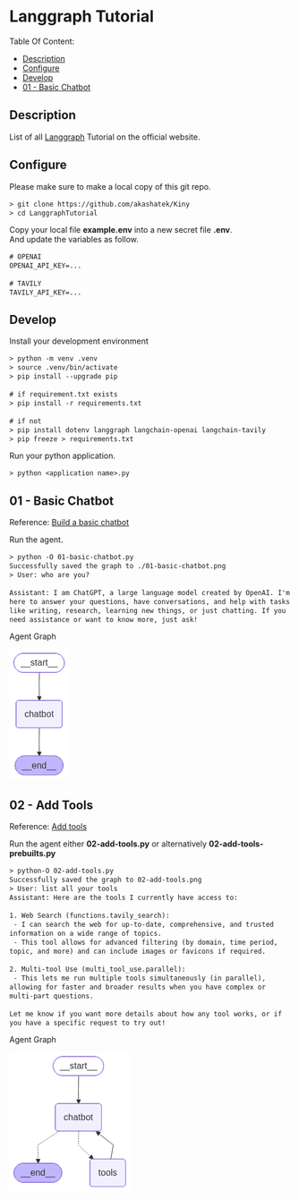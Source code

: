 # Langgraph Tutorial

Table Of Content:
* [Description](#Description)
* [Configure](#Configure)
* [Develop](#Develop)
* [01 - Basic Chatbot](#01-BasicChatbot)


<a id="Description"></a>
## Description
 
List of all [Langgraph](https://www.langchain.com/langgraph) Tutorial on the official website.

<a id="Confiure"></a>
## Configure

Please make sure to make a local copy of this git repo.
```
> git clone https://github.com/akashatek/Kiny
> cd LanggraphTutorial
```

Copy your local file **example.env** into a new secret file **.env**.  
And update the variables as follow.
```
# OPENAI
OPENAI_API_KEY=...

# TAVILY
TAVILY_API_KEY=...
```

<a id="Develop"></a>
## Develop

Install your development environment
```
> python -m venv .venv
> source .venv/bin/activate
> pip install --upgrade pip

# if requirement.txt exists
> pip install -r requirements.txt

# if not
> pip install dotenv langgraph langchain-openai langchain-tavily
> pip freeze > requirements.txt
```

Run your python application.
```
> python <application name>.py
``` 

<a id="01-BasicChatbot"></a>
## 01 - Basic Chatbot

Reference: [Build a basic chatbot](https://langchain-ai.github.io/langgraph/tutorials/get-started/1-build-basic-chatbot/)

Run the agent.
```
> python -O 01-basic-chatbot.py
Successfully saved the graph to ./01-basic-chatbot.png
> User: who are you?

Assistant: I am ChatGPT, a large language model created by OpenAI. I'm here to answer your questions, have conversations, and help with tasks like writing, research, learning new things, or just chatting. If you need assistance or want to know more, just ask!
```
Agent Graph

![01-basic-chatbot.png](./01-basic-chatbot.png)

<a id="02-AddTools"></a>
## 02 - Add Tools

Reference: [Add tools](https://langchain-ai.github.io/langgraph/tutorials/get-started/2-add-tools/)

Run the agent either **02-add-tools.py** or alternatively **02-add-tools-prebuilts.py**
```
> python-O 02-add-tools.py
Successfully saved the graph to 02-add-tools.png
> User: list all your tools
Assistant: Here are the tools I currently have access to:

1. Web Search (functions.tavily_search):  
 - I can search the web for up-to-date, comprehensive, and trusted information on a wide range of topics.  
 - This tool allows for advanced filtering (by domain, time period, topic, and more) and can include images or favicons if required.

2. Multi-tool Use (multi_tool_use.parallel):  
 - This lets me run multiple tools simultaneously (in parallel), allowing for faster and broader results when you have complex or multi-part questions.

Let me know if you want more details about how any tool works, or if you have a specific request to try out!
```

Agent Graph

![02-add-tools.png](./02-add-tools.png)